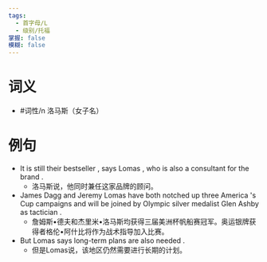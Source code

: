 ```yaml
---
tags:
  - 首字母/L
  - 级别/托福
掌握: false
模糊: false
---
```

# 词义
- #词性/n  洛马斯（女子名）
# 例句
- It is still their bestseller , says Lomas , who is also a consultant for the brand .
	- 洛马斯说，他同时兼任这家品牌的顾问。
- James Dagg and Jeremy Lomas have both notched up three America 's Cup campaigns and will be joined by Olympic silver medalist Glen Ashby as tactician .
	- 詹姆斯•德夫和杰里米•洛马斯均获得三届美洲杯帆船赛冠军。奥运银牌获得者格伦•阿什比将作为战术指导加入比赛。
- But Lomas says long-term plans are also needed .
	- 但是Lomas说，该地区仍然需要进行长期的计划。
